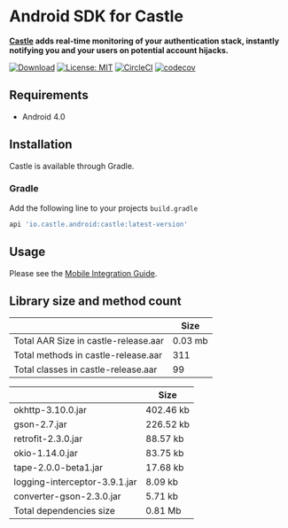 # Android SDK for Castle

**[Castle](https://castle.io) adds real-time monitoring of your authentication stack, instantly notifying you and your users on potential account hijacks.**

[![Download](https://api.bintray.com/packages/castleintelligence/castle-android/castle/images/download.svg)](https://bintray.com/castleintelligence/castle-android/castle/_latestVersion)
[![License: MIT](https://img.shields.io/badge/License-MIT-black.svg)](https://opensource.org/licenses/MIT)
[![CircleCI](https://circleci.com/gh/castle/castle-android/tree/master.svg?style=shield)](https://circleci.com/gh/castle/castle-android/tree/master)
[![codecov](https://codecov.io/gh/castle/castle-android/branch/master/graph/badge.svg)](https://codecov.io/gh/castle/castle-android)

## Requirements

- Android 4.0

## Installation

Castle is available through Gradle.

### Gradle

Add the following line to your projects `build.gradle`

```ruby
api 'io.castle.android:castle:latest-version'
```

## Usage

Please see the [Mobile Integration Guide](https://castle.io/docs/mobile).

## Library size and method count
|   | Size |
|---|---|
| Total AAR Size in castle-release.aar | 0.03 mb |
| Total methods in castle-release.aar | 311 |
| Total classes in castle-release.aar | 99 |

|   | Size |
|---|---|
| okhttp-3.10.0.jar | 402.46 kb |
| gson-2.7.jar | 226.52 kb |
| retrofit-2.3.0.jar | 88.57 kb |
| okio-1.14.0.jar  | 83.75 kb |
| tape-2.0.0-beta1.jar | 17.68 kb |
| logging-interceptor-3.9.1.jar | 8.09 kb |
| converter-gson-2.3.0.jar | 5.71 kb |
| Total dependencies size | 0.81 Mb |


